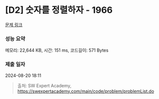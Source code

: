 # [D2] 숫자를 정렬하자 - 1966 

[문제 링크](https://swexpertacademy.com/main/code/problem/problemDetail.do?contestProbId=AV5PrmyKAWEDFAUq) 

### 성능 요약

메모리: 22,644 KB, 시간: 151 ms, 코드길이: 571 Bytes

### 제출 일자

2024-08-20 18:11



> 출처: SW Expert Academy, https://swexpertacademy.com/main/code/problem/problemList.do